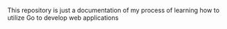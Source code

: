 This repository is just a documentation of my process of learning how to utilize Go to develop web applications
